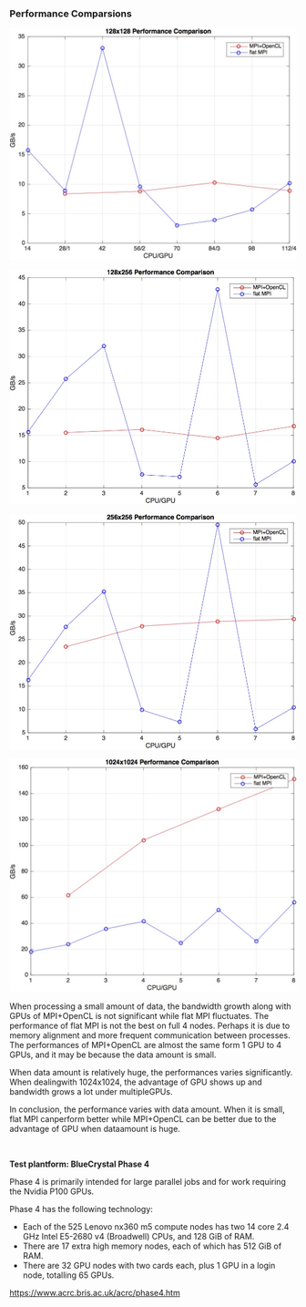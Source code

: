 ### Performance Comparsions

![](128x128.jpg)

![](128x256.jpg)

![](256x256.jpg)

![](1024x1024.jpg)

When processing a small amount of data, the bandwidth growth along with GPUs of MPI+OpenCL is not significant while flat MPI fluctuates. The performance of flat MPI is not the best on full 4 nodes. Perhaps it is due to memory alignment and more frequent communication between processes. The performances of MPI+OpenCL are almost the same form 1 GPU to 4 GPUs, and it may be because the data amount is small.



When data amount is relatively huge, the performances varies significantly. When dealingwith 1024x1024, the advantage of GPU shows up and bandwidth grows a lot under multipleGPUs.



In conclusion, the performance varies with data amount. When it is small, flat MPI canperform better while MPI+OpenCL can be better due to the advantage of GPU when dataamount is huge.



​				

**Test plantform:  BlueCrystal Phase 4**

Phase 4 is primarily intended for large parallel jobs and for work requiring the Nvidia P100 GPUs.

Phase 4 has the following technology:

- Each of the 525 Lenovo nx360 m5 compute nodes has two 14 core 2.4 GHz Intel E5-2680 v4 (Broadwell) CPUs, and 128 GiB of RAM.
- There are 17 extra high memory nodes, each of which has 512 GiB of RAM.
- There are 32 GPU nodes with two cards each, plus 1 GPU in a login node, totalling 65 GPUs.
  ​	

https://www.acrc.bris.ac.uk/acrc/phase4.htm
